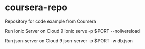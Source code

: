 coursera-repo
=============

Repository for code example from Coursera

Run Ionic Server on Cloud 9
ionic serve -p $PORT --nolivereload

Run json-server on Cloud 9
json-server -p $PORT -w db.json